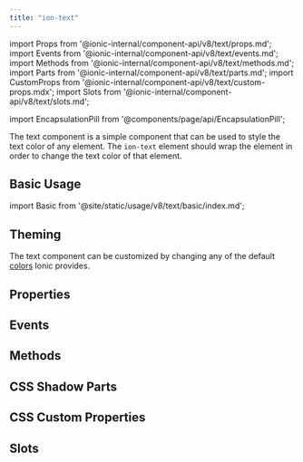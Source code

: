 ```yaml
---
title: "ion-text"
---
```

import Props from '@ionic-internal/component-api/v8/text/props.md';
import Events from '@ionic-internal/component-api/v8/text/events.md';
import Methods from '@ionic-internal/component-api/v8/text/methods.md';
import Parts from '@ionic-internal/component-api/v8/text/parts.md';
import CustomProps from '@ionic-internal/component-api/v8/text/custom-props.mdx';
import Slots from '@ionic-internal/component-api/v8/text/slots.md';

<head>
  <title>ion-text: Ionic App Component to Style or Change Text Color</title>
  <meta name="description" content="ion-text is a simple app component that can be used to style the text color of any element. Learn how ion-text wraps elements in order to change the text color." />
</head>

import EncapsulationPill from '@components/page/api/EncapsulationPill';

<EncapsulationPill type="shadow" />

The text component is a simple component that can be used to style the text color of any element. The `ion-text` element should wrap the element in order to change the text color of that element.

## Basic Usage

import Basic from '@site/static/usage/v8/text/basic/index.md';

<Basic />


## Theming

The text component can be customized by changing any of the default [colors](../../docs/theming/colors) Ionic provides.

## Properties
<Props />

## Events
<Events />

## Methods
<Methods />

## CSS Shadow Parts
<Parts />

## CSS Custom Properties
<CustomProps />

## Slots
<Slots />
